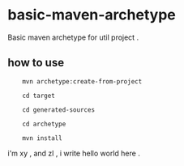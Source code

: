 # basic-maven-archetype
Basic maven archetype for util project .

## how to use


        mvn archetype:create-from-project
        
        cd target
        
        cd generated-sources
        
        cd archetype
        
        mvn install 

i'm xy , and zl , i write hello world here .
